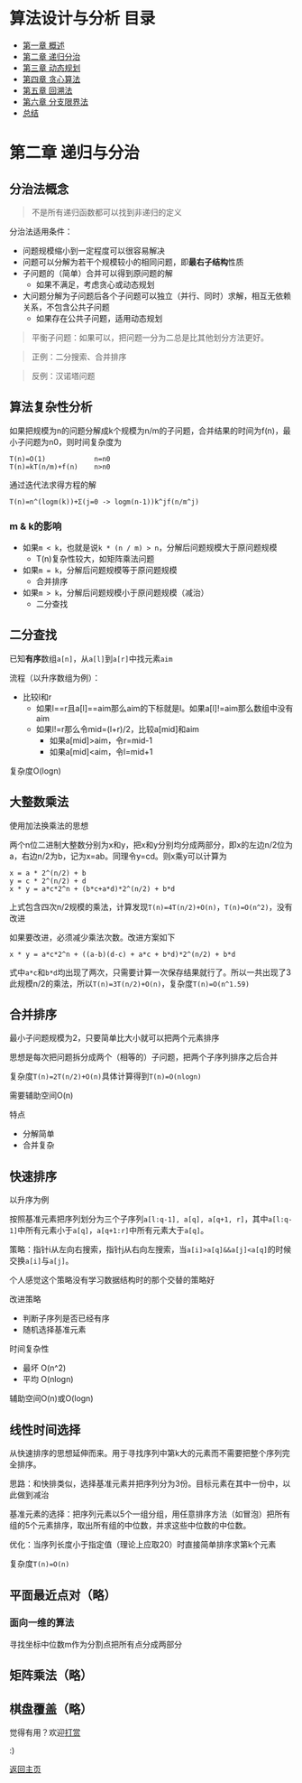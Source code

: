 # 算法设计与分析 目录

- [第一章 概述](Chapter1.md)
- [第二章 递归分治](Chapter2.md)
- [第三章 动态规划](Chapter3.md)
- [第四章 贪心算法](Chapter4.md)
- [第五章 回溯法](Chapter5.md)
- [第六章 分支限界法](Chapter6.md)
- [总结](Summary.md)

# 第二章 递归与分治

## 分治法概念

>不是所有递归函数都可以找到非递归的定义

分治法适用条件：

- 问题规模缩小到一定程度可以很容易解决
- 问题可以分解为若干个规模较小的相同问题，即**最右子结构**性质
- 子问题的（简单）合并可以得到原问题的解
	- 如果不满足，考虑贪心或动态规划
- 大问题分解为子问题后各个子问题可以独立（并行、同时）求解，相互无依赖关系，不包含公共子问题
	- 如果存在公共子问题，适用动态规划

>平衡子问题：如果可以，把问题一分为二总是比其他划分方法更好。

>正例：二分搜索、合并排序

>反例：汉诺塔问题

## 算法复杂性分析

如果把规模为n的问题分解成k个规模为n/m的子问题，合并结果的时间为f(n)，最小子问题为n0，则时间复杂度为

```
T(n)=O(1)            n=n0
T(n)=kT(n/m)+f(n)    n>n0
```

通过迭代法求得方程的解

```
T(n)=n^(logm(k))+Σ(j=0 -> logm(n-1))k^jf(n/m^j)
```

### m & k的影响

- 如果```m < k```，也就是说```k * (n / m) > n```，分解后问题规模大于原问题规模
	- T(n)复杂性较大，如矩阵乘法问题
- 如果```m = k```，分解后问题规模等于原问题规模
	- 合并排序
- 如果```m > k```，分解后问题规模小于原问题规模（减治）
	- 二分查找

## 二分查找

已知**有序**数组```a[n]```，从```a[l]```到```a[r]```中找元素```aim```

流程（以升序数组为例）：

- 比较l和r
	- 如果l==r且a[l]==aim那么aim的下标就是l。如果a[l]!=aim那么数组中没有aim
	- 如果l!=r那么令mid=(l+r)/2，比较a[mid]和aim
		- 如果a[mid]>aim，令r=mid-1
		- 如果a[mid]<aim，令l=mid+1

复杂度O(logn)

## 大整数乘法

使用加法换乘法的思想

两个n位二进制大整数分别为x和y，把x和y分别均分成两部分，即x的左边n/2位为a，右边n/2为b，记为x=ab。同理令y=cd。则x乘y可以计算为

```
x = a * 2^(n/2) + b
y = c * 2^(n/2) + d
x * y = a*c*2^n + (b*c+a*d)*2^(n/2) + b*d
```

上式包含四次n/2规模的乘法，计算发现```T(n)=4T(n/2)+O(n)```，```T(n)=O(n^2)```，没有改进

如果要改进，必须减少乘法次数。改进方案如下

```
x * y = a*c*2^n + ((a-b)(d-c) + a*c + b*d)*2^(n/2) + b*d
```

式中```a*c```和```b*d```均出现了两次，只需要计算一次保存结果就行了。所以一共出现了3此规模n/2的乘法，所以```T(n)=3T(n/2)+O(n)```，复杂度```T(n)=O(n^1.59)```

## 合并排序

最小子问题规模为2，只要简单比大小就可以把两个元素排序

思想是每次把问题拆分成两个（相等的）子问题，把两个子序列排序之后合并

复杂度```T(n)=2T(n/2)+O(n)```具体计算得到```T(n)=O(nlogn)```

需要辅助空间O(n)

特点

- 分解简单
- 合并复杂

## 快速排序

以升序为例

按照基准元素把序列划分为三个子序列```a[l:q-1], a[q], a[q+1, r]```，其中```a[l:q-1]```中所有元素小于```a[q]```，```a[q+1:r]```中所有元素大于```a[q]```。

策略：指针i从左向右搜索，指针j从右向左搜索，当```a[i]>a[q]&&a[j]<a[q]```的时候交换```a[i]```与```a[j]```。

个人感觉这个策略没有学习数据结构时的那个交替的策略好

改进策略

- 判断子序列是否已经有序
- 随机选择基准元素

时间复杂性

- 最坏 O(n^2)
- 平均 O(nlogn)

辅助空间O(n)或O(logn)

## 线性时间选择

从快速排序的思想延伸而来。用于寻找序列中第k大的元素而不需要把整个序列完全排序。

思路：和快排类似，选择基准元素并把序列分为3份。目标元素在其中一份中，以此做到减治

基准元素的选择：把序列元素以5个一组分组，用任意排序方法（如冒泡）把所有组的5个元素排序，取出所有组的中位数，并求这些中位数的中位数。

优化：当序列长度小于指定值（理论上应取20）时直接简单排序求第k个元素

复杂度```T(n)=O(n)```

## 平面最近点对（略）

### 面向一维的算法

寻找坐标中位数m作为分割点把所有点分成两部分

## 矩阵乘法（略）

## 棋盘覆盖（略）

觉得有用？欢迎[打赏](donate.md)

:)

[返回主页](index.md)